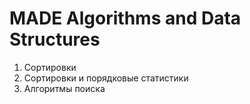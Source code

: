 # MADE Algorithms and Data Structures

1. Сортировки
2. Сортировки и порядковые статистики
3. Алгоритмы поиска
